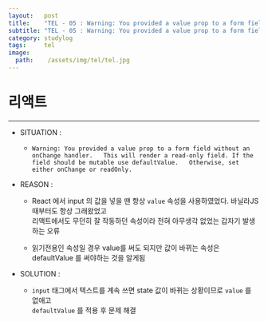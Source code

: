 ```yaml
---
layout:   post
title:    "TEL - 05 : Warning: You provided a value prop to a form field without an onChange handler."
subtitle: "TEL - 05 : Warning: You provided a value prop to a form field without an onChange handler."
category: studylog
tags:     tel
image:
  path:    /assets/img/tel/tel.jpg
---
```


# 리액트  
---  

* SITUATION :  

  * `Warning: You provided a value prop to a form field without an onChange handler.  
This will render a read-only field. If the field should be mutable use defaultValue.  
Otherwise, set either onChange or readOnly.`  

* REASON :  

  * React 에서 input 의 값을 넣을 땐 항상 `value` 속성을 사용하였었다. 바닐라JS때부터도 항상 그래왔었고  
    리액트에서도 무던히 잘 작동하던 속성이라 전혀 아무생각 없었는 갑자기 발생하는 오류  

  * 읽기전용인 속성일 경우 value를 써도 되지만 값이 바뀌는 속성은 defaultValue 를 써야하는 것을 알게됨  

* SOLUTION :  

  * `input` 태그에서 텍스트를 계속 쓰면 state 값이 바뀌는 상황이므로 `value` 를 없애고  
  `defaultValue` 를 적용 후 문제 해결  

